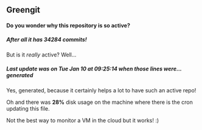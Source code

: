 ## Greengit

#### Do you wonder why this repository is so active?

##### After all it has 34284 commits!

But is it *really* active? Well...

##### Last update was on Tue Jan 10 at 09:25:14 when those lines were... generated

Yes, generated, because it certainly helps a lot to have such an active repo!

Oh and there was **28%** disk usage on the machine
where there is the cron updating this file.

Not the best way to monitor a VM in the cloud but it works! :)
